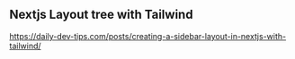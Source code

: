 ## Nextjs Layout tree with Tailwind

https://daily-dev-tips.com/posts/creating-a-sidebar-layout-in-nextjs-with-tailwind/
